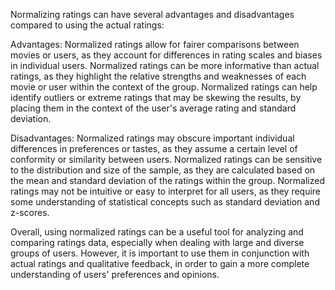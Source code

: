Normalizing ratings can have several advantages and disadvantages compared to using the actual ratings:

Advantages:
Normalized ratings allow for fairer comparisons between movies or users, as they account for differences in rating scales and biases in individual users.
Normalized ratings can be more informative than actual ratings, as they highlight the relative strengths and weaknesses of each movie or user within the context of the group.
Normalized ratings can help identify outliers or extreme ratings that may be skewing the results, by placing them in the context of the user's average rating and standard deviation.

Disadvantages:
Normalized ratings may obscure important individual differences in preferences or tastes, as they assume a certain level of conformity or similarity between users.
Normalized ratings can be sensitive to the distribution and size of the sample, as they are calculated based on the mean and standard deviation of the ratings within the group.
Normalized ratings may not be intuitive or easy to interpret for all users, as they require some understanding of statistical concepts such as standard deviation and z-scores.

Overall, using normalized ratings can be a useful tool for analyzing and comparing ratings data, especially when dealing with large and diverse groups of users. However, it is important to use them in conjunction with actual ratings and qualitative feedback, in order to gain a more complete understanding of users' preferences and opinions.
